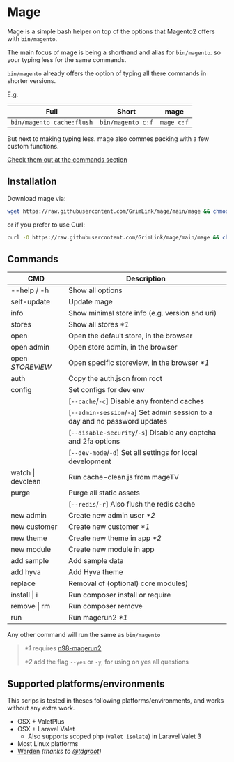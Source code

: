 # Mage

Mage is a simple bash helper
on top of the options that Magento2 offers with `bin/magento`.

The main focus of mage is being a shorthand and alias for `bin/magento`.
so your typing less for the same commands.

`bin/magento` already offers the option of typing all there commands
in shorter versions.

E.g.

| Full                      | Short             | mage       |
| ------------------------- | ----------------- | ---------- |
| `bin/magento cache:flush` | `bin/magento c:f` | `mage c:f` |

But next to making typing less.
mage also commes packing with a few custom functions.

[Check them out at the commands section](#commands)

## Installation

Download mage via:

```bash
wget https://raw.githubusercontent.com/GrimLink/mage/main/mage && chmod +x mage
```

or if you prefer to use Curl:

```bash
curl -O https://raw.githubusercontent.com/GrimLink/mage/main/mage && chmod +x mage
```

## Commands

| CMD               | Description                                                                 |
| ----------------- | --------------------------------------------------------------------------- |
| --help / -h       | Show all options                                                            |
| self-update       | Update mage                                                                 |
| info              | Show minimal store info (e.g. version and uri)                              |
| stores            | Show all stores _\*1_                                                       |
| open              | Open the default store, in the browser                                      |
| open admin        | Open store admin, in the browser                                            |
| open _STOREVIEW_  | Open specific storeview, in the browser _\*1_                               |
| auth              | Copy the auth.json from root                                                |
| config            | Set configs for dev env                                                     |
|                   | [`--cache`/`-c`] Disable any frontend caches                                |
|                   | [`--admin-session`/`-a`] Set admin session to a day and no password updates |
|                   | [`--disable-security`/`-s`] Disable any captcha and 2fa options             |
|                   | [`--dev-mode`/`-d`] Set all settings for local development                  |
| watch \| devclean | Run cache-clean.js from mageTV                                              |
| purge             | Purge all static assets                                                     |
|                   | [`--redis`/`-r`] Also flush the redis cache                                 |
| new admin         | Create new admin user _\*2_                                                 |
| new customer      | Create new customer _\*1_                                                   |
| new theme         | Create new theme in app _\*2_                                               |
| new module        | Create new module in app                                                    |
| add sample        | Add sample data                                                             |
| add hyva          | Add Hyva theme                                                              |
| replace           | Removal of (optional) core modules)                                         |
| install \| i      | Run composer install or require                                             |
| remove \| rm      | Run composer remove                                                         |
| run               | Run magerun2 _\*1_                                                          |

Any other command will run the same as `bin/magento`

> _\*1_ requires [n98-magerun2](https://github.com/netz98/n98-magerun2)
>
> _\*2_ add the flag `--yes` or `-y`, for using on yes all questions

## Supported platforms/environments

This scrips is tested in theses following platforms/environments,
and works without any extra work.

- OSX + ValetPlus
- OSX + Laravel Valet
  - Also supports scoped php (`valet isolate`) in Laravel Valet 3
- Most Linux platforms
- [Warden](https://github.com/davidalger/warden) _(thanks to [@tdgroot](https://github.com/tdgroot))_
